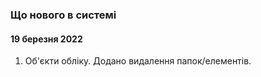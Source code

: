﻿### Що нового в системі

#### 19 березня 2022

1. Об'єкти обліку. Додано видалення папок/елементів.

